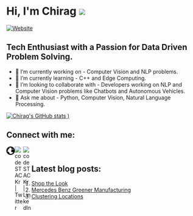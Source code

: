 # Hi, I'm Chirag <img src="https://media.giphy.com/media/hvRJCLFzcasrR4ia7z/giphy.gif" width="25px">
[![Website](https://img.shields.io/badge/Machine%20Learning%20Engineer-Optisol%20Business%20Solutions-green?style=for-the-badge&logo=appveyor)](https://optisolbusinesssolutions.com)

## Tech Enthusiast with a Passion for Data Driven Problem Solving.
- 🔭 I’m currently working on - Computer Vision and NLP problems.
- 🌱 I’m currently learning - C++ and Edge Computing.
- 👯 I’m looking to collaborate with - Developers working on NLP and Computer Vision problems like Chatbots and Autonomous Vehicles.
- 💬 Ask me about - Python, Computer Vision, Natural Language Processing.

[![Chirag's GitHub stats](https://github-readme-stats.vercel.app/api?username=chirag4798&show_icons=true&theme=onedark)
)](https://github.com/chirag4798)

## Connect with me:
[<img align="left" alt="codeSTACKr.com" width="22px" src="https://raw.githubusercontent.com/iconic/open-iconic/master/svg/globe.svg" />][website]
[<img align="left" alt="codeSTACKr | Twitter" width="22px" src="https://cdn.jsdelivr.net/npm/simple-icons@v3/icons/twitter.svg" />][twitter]
[<img align="left" alt="codeSTACKr | LinkedIn" width="22px" src="https://cdn.jsdelivr.net/npm/simple-icons@v3/icons/linkedin.svg" />][linkedin]
<br />

## Latest blog posts:
<!-- BLOG-POST-LIST:START -->  
1. [Shop the Look](https://chirag4798.github.io/Shop-The-Look)  
2. [Mercedes Benz Greener Manufacturing](https://chirag4798.github.io/Mercedes-Benz-Greener-Manufacturing)  
3. [Clustering Locations](https://chirag4798.github.io/Clustering-Locations) 
<!-- BLOG-POST-LIST:END --> 

<!-- This section you create this variables that are used above -->
[website]: https://chirag4798.github.io
[twitter]: https://twitter.com/Chirag_Shetty_
[linkedin]: https://www.linkedin.com/in/chirag-shetty-85250913a/
